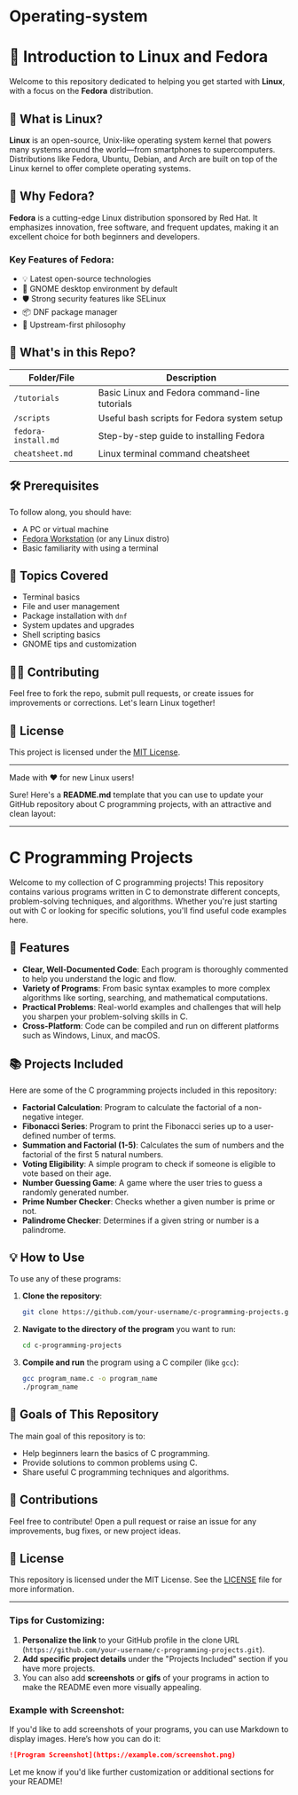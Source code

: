 # Operating-system
# 🐧 Introduction to Linux and Fedora

Welcome to this repository dedicated to helping you get started with **Linux**, with a focus on the **Fedora** distribution.

## 📘 What is Linux?

**Linux** is an open-source, Unix-like operating system kernel that powers many systems around the world—from smartphones to supercomputers. Distributions like Fedora, Ubuntu, Debian, and Arch are built on top of the Linux kernel to offer complete operating systems.

## 🎯 Why Fedora?

**Fedora** is a cutting-edge Linux distribution sponsored by Red Hat. It emphasizes innovation, free software, and frequent updates, making it an excellent choice for both beginners and developers.

### Key Features of Fedora:
- 💡 Latest open-source technologies
- 🧩 GNOME desktop environment by default
- 🛡️ Strong security features like SELinux
- 📦 DNF package manager
- 🧪 Upstream-first philosophy

## 📂 What's in this Repo?

| Folder/File | Description |
|-------------|-------------|
| `/tutorials` | Basic Linux and Fedora command-line tutorials |
| `/scripts` | Useful bash scripts for Fedora system setup |
| `fedora-install.md` | Step-by-step guide to installing Fedora |
| `cheatsheet.md` | Linux terminal command cheatsheet |

## 🛠️ Prerequisites

To follow along, you should have:
- A PC or virtual machine
- [Fedora Workstation](https://getfedora.org/en/workstation/) (or any Linux distro)
- Basic familiarity with using a terminal

## 📌 Topics Covered

- Terminal basics
- File and user management
- Package installation with `dnf`
- System updates and upgrades
- Shell scripting basics
- GNOME tips and customization

## 🙋‍♂️ Contributing

Feel free to fork the repo, submit pull requests, or create issues for improvements or corrections. Let's learn Linux together!

## 📄 License

This project is licensed under the [MIT License](LICENSE).

---

Made with ❤️ for new Linux users!

Sure! Here's a **README.md** template that you can use to update your GitHub repository about C programming projects, with an attractive and clean layout:

---

# C Programming Projects

Welcome to my collection of C programming projects! This repository contains various programs written in C to demonstrate different concepts, problem-solving techniques, and algorithms. Whether you're just starting out with C or looking for specific solutions, you'll find useful code examples here.

## 🚀 Features

* **Clear, Well-Documented Code**: Each program is thoroughly commented to help you understand the logic and flow.
* **Variety of Programs**: From basic syntax examples to more complex algorithms like sorting, searching, and mathematical computations.
* **Practical Problems**: Real-world examples and challenges that will help you sharpen your problem-solving skills in C.
* **Cross-Platform**: Code can be compiled and run on different platforms such as Windows, Linux, and macOS.

## 📚 Projects Included

Here are some of the C programming projects included in this repository:

* **Factorial Calculation**: Program to calculate the factorial of a non-negative integer.
* **Fibonacci Series**: Program to print the Fibonacci series up to a user-defined number of terms.
* **Summation and Factorial (1-5)**: Calculates the sum of numbers and the factorial of the first 5 natural numbers.
* **Voting Eligibility**: A simple program to check if someone is eligible to vote based on their age.
* **Number Guessing Game**: A game where the user tries to guess a randomly generated number.
* **Prime Number Checker**: Checks whether a given number is prime or not.
* **Palindrome Checker**: Determines if a given string or number is a palindrome.

## 💡 How to Use

To use any of these programs:

1. **Clone the repository**:

   ```bash
   git clone https://github.com/your-username/c-programming-projects.git
   ```

2. **Navigate to the directory of the program** you want to run:

   ```bash
   cd c-programming-projects
   ```

3. **Compile and run** the program using a C compiler (like `gcc`):

   ```bash
   gcc program_name.c -o program_name
   ./program_name
   ```

## 🎯 Goals of This Repository

The main goal of this repository is to:

* Help beginners learn the basics of C programming.
* Provide solutions to common problems using C.
* Share useful C programming techniques and algorithms.

## 💬 Contributions

Feel free to contribute! Open a pull request or raise an issue for any improvements, bug fixes, or new project ideas.

## 📜 License

This repository is licensed under the MIT License. See the [LICENSE](LICENSE) file for more information.

---

### Tips for Customizing:

1. **Personalize the link** to your GitHub profile in the clone URL (`https://github.com/your-username/c-programming-projects.git`).
2. **Add specific project details** under the "Projects Included" section if you have more projects.
3. You can also add **screenshots** or **gifs** of your programs in action to make the README even more visually appealing.

### Example with Screenshot:

If you'd like to add screenshots of your programs, you can use Markdown to display images. Here’s how you can do it:

```markdown
![Program Screenshot](https://example.com/screenshot.png)
```

Let me know if you'd like further customization or additional sections for your README!

